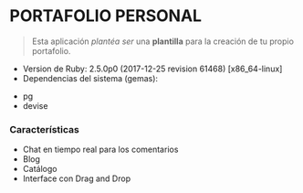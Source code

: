 # PORTAFOLIO PERSONAL

> Esta aplicación _plantéa ser_ una **plantilla** para la creación de tu propio portafolio.

- Version de Ruby: 2.5.0p0 (2017-12-25 revision 61468) [x86_64-linux]
- Dependencias del sistema (gemas):
 * pg
 * devise

### Características

- Chat en tiempo real para los comentarios
- Blog
- Catálogo
- Interface con Drag and Drop
